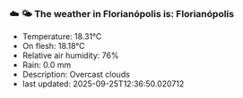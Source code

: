 ### ☁️ 🌤️  The weather in Florianópolis is: Florianópolis

- Temperature: 18.31°C
- On flesh: 18.18°C
- Relative air humidity: 76%
- Rain: 0.0 mm
- Description: Overcast clouds
- last updated: 2025-09-25T12:36:50.020712
